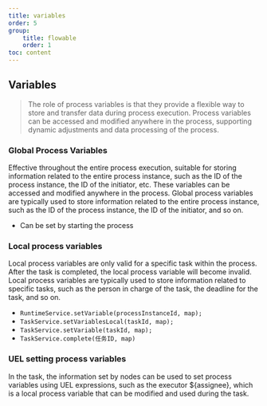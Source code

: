 ```yaml
---
title: variables
order: 5
group:
    title: flowable
    order: 1
toc: content
---
```



## Variables
> The role of process variables is that they provide a flexible way to store and transfer data during process execution. 
> Process variables can be accessed and modified anywhere in the process, supporting dynamic adjustments and data 
> processing of the process.
### Global Process Variables
Effective throughout the entire process execution, suitable for storing information 
related to the entire process instance, such as the ID of the process instance, 
the ID of the initiator, etc. These variables can be accessed and modified anywhere in the process.
Global process variables are typically used to store information related to the entire 
process instance, such as the ID of the process instance, the ID of the initiator, and so on.
- Can be set by starting the process
### Local process variables
Local process variables are only valid for a specific task within the process. After the task is completed, 
the local process variable will become invalid.
Local process variables are typically used to store information related to specific tasks, 
such as the person in charge of the task, the deadline for the task, and so on.
- `RuntimeService.setVariable(processInstanceId, map);` 
- `TaskService.setVariablesLocal(taskId, map);` 
- `TaskService.setVariable(taskId, map);`
- `TaskService.complete(任务ID, map)`
### UEL setting process variables
In the task, the information set by nodes can be used to set process variables using UEL 
expressions, such as the executor ${assignee}, which is a local process variable that 
can be modified and used during the task.
